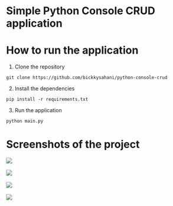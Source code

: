 # Simple Python Console CRUD application

# How to run the application
1. Clone the repository
```
git clone https://github.com/bickkysahani/python-console-crud
```
2. Install the dependencies
```
pip install -r requirements.txt
```
3. Run the application
```
python main.py
```

# Screenshots of the project

<img src="screenshots\console1.PNG">
<br>
<br>
<img src="screenshots\console2.PNG">
<br>
<br>
<img src="screenshots\console3.PNG">
<br>
<br>
<img src="screenshots\console4.PNG">